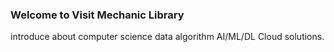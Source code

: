 ### Welcome to Visit Mechanic Library

introduce about computer science data algorithm AI/ML/DL Cloud solutions.
